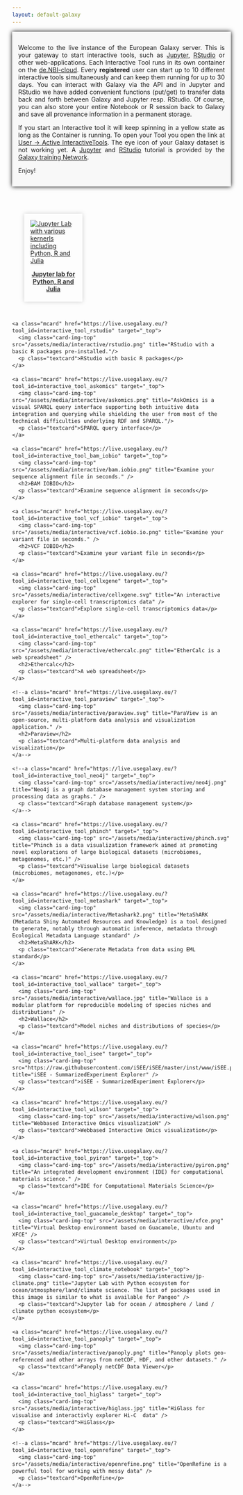 ```yaml
---
layout: default-galaxy
---
```

<style type="text/css">
#maincontainer {
width: 100% !important;
padding-left: 0px !important;
padding-right: 0px !important;
}

.mcard {
  box-shadow: 0px 0px 10px #ccc;
  display: flex;
  width: 21%;
  flex-direction: column;
  margin: 2em;
  padding: 1em;
}
.mcard .card-img-top {
  width: 100%;
}
.mcard h2{
  text-align: center;
  color: #333;
  padding: 0.5em;
}
.mcard:hover {
  box-shadow: 0px 0px 10px black;
}

.flex-container {
  padding: 0;
  margin: 0;
  list-style: none;

  display: -webkit-box;
  display: -moz-box;
  display: -ms-flexbox;
  display: -webkit-flex;
  display: flex;

  -webkit-flex-flow: row wrap;
  justify-content: flex-start;
  margin-top: 7%;
}

.mcard img {
margin: auto;
}

.live-header-text {
  text-align: justify;
  overflow: hidden;
  padding: 1em;
  background-color: #f8f8f8;
  box-shadow: 0px 0px 10px black;
}

.textcard {
  margin-bottom: 0.5em;
  color: #333;
  text-align: center;
  font-weight: bold;
}

</style>
<div class="live-header-text">
	<p>
    Welcome to the live instance of the European Galaxy server. This is your gateway to start interactive tools, such as
    <a href="https://jupyter.org/">Jupyter</a>, <a href="https://rstudio.com/">RStudio</a> or other web-applications.
    Each Interactive Tool runs in its own container on the <a href="https://www.denbi.de/cloud" target="_blank">de.NBI-cloud</a>.
    Every <b>registered</b> user can start up to 10 different interactive tools simultaneously and can keep them running for up to 30 days.
    You can interact with Galaxy via the API and in Jupyter and RStudio we have added convenient functions (put/get) to transfer data
    back and forth between Galaxy and Jupyter resp. RStudio. Of course, you can also store your entire Notebook or R session back to Galaxy and
    save all provenance information in a permanent storage.
	</p>
	<p>
    If you start an Interactive tool it will keep spinning in a yellow state as long as the Container is running. To open your Tool you open the link
    at <a href="https://live.usegalaxy.eu/interactivetool_entry_points/list" target="_top">User → Active InteractiveTools</a>. The eye icon of your Galaxy dataset
    is not working yet. A <a href="https://training.galaxyproject.org/training-material/topics/galaxy-ui/tutorials/jupyterlab/tutorial.html">Jupyter</a> and <a href="https://training.galaxyproject.org/training-material/topics/galaxy-ui/tutorials/rstudio/tutorial.html">RStudio</a> tutorial is provided by the <a href="https://training.galaxyproject.org">Galaxy training Network</a>.
    </p>
	<p>
    Enjoy!
	</p>
</div>
<div class="flex-container">
    <a class="mcard" href="https://live.usegalaxy.eu/?tool_id=interactive_tool_jupyter_notebook" target="_top">
      <img class="card-img-top" src="/assets/media/interactive/jupyter.svg" title="Jupyter Lab with various kernerls including Python, R and Julia" />
      <p class="textcard">Jupyter lab for Python, R and Julia</p>
    </a>

    <a class="mcard" href="https://live.usegalaxy.eu/?tool_id=interactive_tool_rstudio" target="_top">
      <img class="card-img-top" src="/assets/media/interactive/rstudio.png" title="RStudio with a basic R packages pre-installed."/>
      <p class="textcard">RStudio with basic R packages</p>
    </a>

    <a class="mcard" href="https://live.usegalaxy.eu/?tool_id=interactive_tool_askomics" target="_top">
      <img class="card-img-top" src="/assets/media/interactive/askomics.png" title="AskOmics is a visual SPARQL query interface supporting both intuitive data integration and querying while shielding the user from most of the technical difficulties underlying RDF and SPARQL."/>
      <p class="textcard">SPARQL query interface</p>
    </a>

    <a class="mcard" href="https://live.usegalaxy.eu/?tool_id=interactive_tool_bam_iobio" target="_top">
      <img class="card-img-top" src="/assets/media/interactive/bam.iobio.png" title="Examine your sequence alignment file in seconds." />
      <h2>BAM IOBIO</h2>
      <p class="textcard">Examine sequence alignment in seconds</p>
    </a>

    <a class="mcard" href="https://live.usegalaxy.eu/?tool_id=interactive_tool_vcf_iobio" target="_top">
      <img class="card-img-top" src="/assets/media/interactive/vcf.iobio.io.png" title="Examine your variant file in seconds." />
      <h2>VCF IOBIO</h2>
      <p class="textcard">Examine your variant file in seconds</p>
    </a>

    <a class="mcard" href="https://live.usegalaxy.eu/?tool_id=interactive_tool_cellxgene" target="_top">
      <img class="card-img-top" src="/assets/media/interactive/cellxgene.svg" title="An interactive explorer for single-cell transcriptomics data" />
      <p class="textcard">Explore single-cell transcriptomics data</p>
    </a>

    <a class="mcard" href="https://live.usegalaxy.eu/?tool_id=interactive_tool_ethercalc" target="_top">
      <img class="card-img-top" src="/assets/media/interactive/ethercalc.png" title="EtherCalc is a web spreadsheet" />
      <h2>Ethercalc</h2>
      <p class="textcard">A web spreadsheet</p>
    </a>

    <!--a class="mcard" href="https://live.usegalaxy.eu/?tool_id=interactive_tool_paraview" target="_top">
      <img class="card-img-top" src="/assets/media/interactive/paraview.svg" title="ParaView is an open-source, multi-platform data analysis and visualization application." />
      <h2>Paraview</h2>
      <p class="textcard">Multi-platform data analysis and visualization</p>
    </a-->

    <!--a class="mcard" href="https://live.usegalaxy.eu/?tool_id=interactive_tool_neo4j" target="_top">
      <img class="card-img-top" src="/assets/media/interactive/neo4j.png" title="Neo4j is a graph database management system storing and processing data as graphs." />
      <p class="textcard">Graph database management system</p>
    </a-->

    <a class="mcard" href="https://live.usegalaxy.eu/?tool_id=interactive_tool_phinch" target="_top">
      <img class="card-img-top" src="/assets/media/interactive/phinch.svg" title="Phinch is a data visualization framework aimed at promoting novel explorations of large biological datasets (microbiomes, metagenomes, etc.)" />
      <p class="textcard">Visualise large biological datasets (microbiomes, metagenomes, etc.)</p>
    </a>

    <a class="mcard" href="https://live.usegalaxy.eu/?tool_id=interactive_tool_metashark" target="_top">
      <img class="card-img-top" src="/assets/media/interactive/Metashark2.png" title="MetaShARK (Metadata Shiny Automated Resources and Knowledge) is a tool designed to generate, notably through automatic inference, metadata through Ecological Metadata Language standard" />
      <h2>MetaShARK</h2>
      <p class="textcard">Generate Metadata from data using EML standard</p>
    </a>

    <a class="mcard" href="https://live.usegalaxy.eu/?tool_id=interactive_tool_wallace" target="_top">
      <img class="card-img-top" src="/assets/media/interactive/wallace.jpg" title="Wallace is a modular platform for reproducible modeling of species niches and distributions" />
      <h2>Wallace</h2>
      <p class="textcard">Model niches and distributions of species</p>
    </a>

    <a class="mcard" href="https://live.usegalaxy.eu/?tool_id=interactive_tool_isee" target="_top">
      <img class="card-img-top" src="https://raw.githubusercontent.com/iSEE/iSEE/master/inst/www/iSEE.png" title="iSEE - SummarizedExperiment Explorer" />
      <p class="textcard">iSEE - SummarizedExperiment Explorer</p>
    </a>
	
    <a class="mcard" href="https://live.usegalaxy.eu/?tool_id=interactive_tool_wilson" target="_top">
      <img class="card-img-top" src="/assets/media/interactive/wilson.png" title="Webbased Interactive Omics visualizatioN" />
      <p class="textcard">Webbased Interactive Omics visualization</p>
    </a>

    <a class="mcard" href="https://live.usegalaxy.eu/?tool_id=interactive_tool_pyiron" target="_top">
      <img class="card-img-top" src="/assets/media/interactive/pyiron.png" title="An integrated development environment (IDE) for computational materials science." />
      <p class="textcard">IDE for Computational Materials Science</p>
    </a>

    <a class="mcard" href="https://live.usegalaxy.eu/?tool_id=interactive_tool_guacamole_desktop" target="_top">
      <img class="card-img-top" src="/assets/media/interactive/xfce.png" title="Virtual Desktop environment based on Guacamole, Ubuntu and XFCE" />
      <p class="textcard">Virtual Desktop environment</p>
    </a>

    <a class="mcard" href="https://live.usegalaxy.eu/?tool_id=interactive_tool_climate_notebook" target="_top">
      <img class="card-img-top" src="/assets/media/interactive/jp-climate.png" title="Jupyter Lab with Python ecosystem for ocean/atmosphere/land/climate science. The list of packages used in this image is similar to what is available for Pangeo" />
      <p class="textcard">Jupyter lab for ocean / atmosphere / land / climate python ecosystem</p>
    </a>

    <a class="mcard" href="https://live.usegalaxy.eu/?tool_id=interactive_tool_panoply" target="_top">
      <img class="card-img-top" src="/assets/media/interactive/panoply.png" title="Panoply plots geo-referenced and other arrays from netCDF, HDF, and other datasets." />
      <p class="textcard">Panoply netCDF Data Viewer</p>
    </a>

    <a class="mcard" href="https://live.usegalaxy.eu/?tool_id=interactive_tool_higlass" target="_top">
      <img class="card-img-top" src="/assets/media/interactive/higlass.jpg" title="HiGlass for visualise and interactivly explorer Hi-C  data" />
      <p class="textcard">HiGlass</p>
    </a>

    <!--a class="mcard" href="https://live.usegalaxy.eu/?tool_id=interactive_tool_openrefine" target="_top">
      <img class="card-img-top" src="/assets/media/interactive/openrefine.png" title="OpenRefine is a powerful tool for working with messy data" />
      <p class="textcard">OpenRefine</p>
    </a-->

</div>
